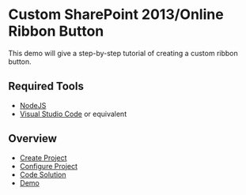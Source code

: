 # Custom SharePoint 2013/Online Ribbon Button

This demo will give a step-by-step tutorial of creating a custom ribbon button.

## Required Tools

- [NodeJS](https://nodejs.org/en/)
- [Visual Studio Code](https://code.visualstudio.com/) or equivalent

## Overview

- [Create Project](https://github.com/gunjandatta/sp-ribbonBtn/wiki/Step-1)
- [Configure Project](https://github.com/gunjandatta/sp-ribbonBtnwiki/Step-2)
- [Code Solution](https://github.com/gunjandatta/sp-ribbonBtnwiki/Step-3)
- [Demo](https://github.com/gunjandatta/sp-ribbonBtnwiki/Step-4)